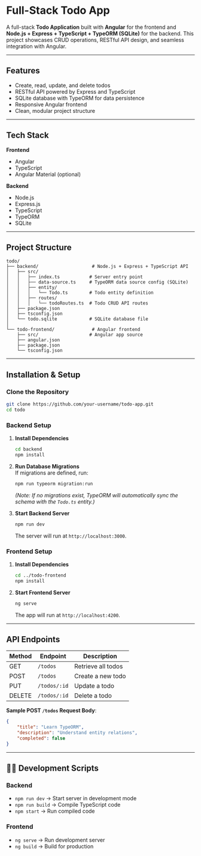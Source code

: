 # Full-Stack Todo App

A full-stack **Todo Application** built with **Angular** for the frontend and **Node.js + Express + TypeScript + TypeORM (SQLite)** for the backend. This project showcases CRUD operations, RESTful API design, and seamless integration with Angular.

---

## Features
- Create, read, update, and delete todos
- RESTful API powered by Express and TypeScript
- SQLite database with TypeORM for data persistence
- Responsive Angular frontend
- Clean, modular project structure

---

## Tech Stack
**Frontend**  
- Angular  
- TypeScript  
- Angular Material (optional)

**Backend**  
- Node.js  
- Express.js  
- TypeScript  
- TypeORM  
- SQLite

---

## Project Structure
```
todo/
├── backend/                    # Node.js + Express + TypeScript API
│   ├── src/
│   │   ├── index.ts           # Server entry point
│   │   ├── data-source.ts     # TypeORM data source config (SQLite)
│   │   ├── entity/
│   │   │   └── Todo.ts        # Todo entity definition
│   │   ├── routes/
│   │   │   └── todoRoutes.ts  # Todo CRUD API routes
│   ├── package.json
│   ├── tsconfig.json
│   └── todo.sqlite            # SQLite database file
│
└── todo-frontend/              # Angular frontend
    ├── src/                   # Angular app source
    ├── angular.json
    ├── package.json
    └── tsconfig.json
```

---

## Installation & Setup

###  Clone the Repository
```bash
git clone https://github.com/your-username/todo-app.git
cd todo
```

###  Backend Setup
1. **Install Dependencies**  
   ```bash
   cd backend
   npm install
   ```

2. **Run Database Migrations**  
   If migrations are defined, run:
   ```bash
   npm run typeorm migration:run
   ```
   *(Note: If no migrations exist, TypeORM will automatically sync the schema with the `Todo.ts` entity.)*

3. **Start Backend Server**  
   ```bash
   npm run dev
   ```
   The server will run at `http://localhost:3000`.

###  Frontend Setup
1. **Install Dependencies**  
   ```bash
   cd ../todo-frontend
   npm install
   ```

2. **Start Frontend Server**  
   ```bash
   ng serve
   ```
   The app will run at `http://localhost:4200`.

---

## API Endpoints
| Method | Endpoint         | Description           |
|--------|------------------|-----------------------|
| GET    | `/todos`        | Retrieve all todos    |
| POST   | `/todos`        | Create a new todo     |
| PUT    | `/todos/:id`    | Update a todo         |
| DELETE | `/todos/:id`    | Delete a todo         |

**Sample POST `/todos` Request Body**:
```json
{
    "title": "Learn TypeORM",
    "description": "Understand entity relations",
    "completed": false
}
```

---

## 🧑‍💻 Development Scripts

### Backend
- `npm run dev` → Start server in development mode
- `npm run build` → Compile TypeScript code
- `npm start` → Run compiled code

### Frontend
- `ng serve` → Run development server
- `ng build` → Build for production
